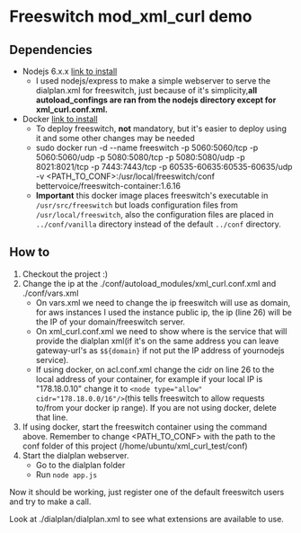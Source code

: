 # Freeswitch mod_xml_curl demo

## Dependencies

* Nodejs 6.x.x [link to install](https://nodejs.org/en/download/package-manager/#debian-and-ubuntu-based-linux-distributions)
  * I used nodejs/express to make a simple webserver to serve the dialplan.xml for freeswitch, just because of it's simplicity,**all autoload_confings are ran from the nodejs directory except for xml_curl.conf.xml.**
* Docker [link to install](https://docs.docker.com/cs-engine/1.13/#install-on-ubuntu-1404-lts-or-1604-lts)
  * To deploy freeswitch, **not** mandatory, but it's easier to deploy using it and some other changes may be needed
  * sudo docker run -d --name freeswitch -p 5060:5060/tcp -p 5060:5060/udp -p 5080:5080/tcp -p 5080:5080/udp -p 8021:8021/tcp -p 7443:7443/tcp -p 60535-60635:60535-60635/udp -v \<PATH_TO_CONF\>:/usr/local/freeswitch/conf bettervoice/freeswitch-container:1.6.16
  * **Important** this docker image places freeswitch's executable in ```/usr/src/freeswitch``` but loads configuration files from ```/usr/local/freeswitch```, also the configuration files are placed in ```../conf/vanilla``` directory instead of the default ```../conf``` directory.

## How to

1. Checkout the project :)
2. Change the ip at the ./conf/autoload_modules/xml_curl.conf.xml and ./conf/vars.xml
    * On vars.xml we need to change the ip freeswitch will use as domain, for aws instances I used the instance public ip, the ip (line 26) will be the IP of your domain/freeswitch server.
    * On xml_curl.conf.xml we need to show where is the service that will provide the dialplan xml(if it's on the same address you can leave gateway-url's as ```$${domain}``` if not put the IP address of yournodejs service).
    * If using docker, on acl.conf.xml change the cidr on line 26 to the local address of your container, for example if your local IP is "178.18.0.10" change it to ```<node type="allow" cidr="178.18.0.0/16"/>```(this tells freeswitch to allow requests to/from your docker ip range).  If you are not using docker, delete that line.
3. If using docker, start the freeswitch container using the command above. Remember to change \<PATH_TO_CONF> with the path to the conf folder of this project (/home/ubuntu/xml_curl_test/conf)
4. Start the dialplan webserver.
    * Go to the dialplan folder
    * Run ```node app.js```

Now it should be working, just register one of the default freeswitch users and try to make a call.

Look at ./dialplan/dialplan.xml to see what extensions are available to use.


